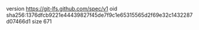 version https://git-lfs.github.com/spec/v1
oid sha256:1376dfcb9221e44439827f45de7f9c1e65315565d2f69e32c1432287d07466d1
size 671
